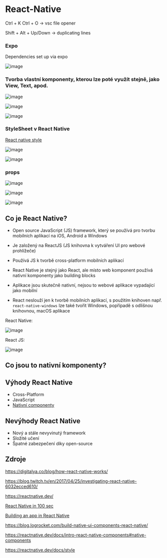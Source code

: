 # React-Native

Ctrl + K Ctrl + O -> vsc file opener

Shift + Alt + Up/Down -> duplicating lines

### Expo

Dependencies set up via expo

![image](https://user-images.githubusercontent.com/90755554/155754568-ac6e1934-a2bc-49a3-8a0a-20a59471efbe.png)

### Tvorba vlastní komponenty, kterou lze poté využít stejně, jako View, Text, apod.

![image](https://user-images.githubusercontent.com/90755554/155758363-53fa61a5-acea-4bb8-aeb7-59af36d98070.png)

![image](https://user-images.githubusercontent.com/90755554/155758543-4bab39df-e558-44fd-86a0-51e074e4af92.png)

![image](https://user-images.githubusercontent.com/90755554/155758496-bbc0838a-9881-4112-901a-f4685531e13a.png)

### StyleSheet v React Native

<a href="https://reactnative.dev/docs/style">React native style</a>

![image](https://user-images.githubusercontent.com/90755554/155760375-0160f14d-0315-49e2-8746-fa4f38fef176.png)

![image](https://user-images.githubusercontent.com/90755554/155760449-05f2fc7a-4565-419d-9824-f6c8095df192.png)


### props

![image](https://user-images.githubusercontent.com/90755554/155760097-6c894ee4-3d4d-4fcd-8f54-27c21e5cd0fa.png)

![image](https://user-images.githubusercontent.com/90755554/155760117-5eb668a7-fc4e-4033-afb3-e117df6c7672.png)

![image](https://user-images.githubusercontent.com/90755554/155760139-39b504dd-aa58-4c27-8715-5920c9bf6dab.png)


Co je React Native?
---
- Open source JavaScript (JS) framework, který se používá pro tvorbu mobilních aplikací na iOS, Android a Windows
- Je založený na ReactJS (JS knihovna k vytváření UI pro webové prohlížeče)
- Používá JS k tvorbě cross-platform mobilních aplikací
- React Native je stejný jako React, ale místo web komponent používá nativní komponenty jako building blocks
- Aplikace jsou skutečně nativní, nejsou to webové aplikace vypadající jako mobilní

- React neslouží jen k tvorbě mobilních aplikací, s použitím knihoven např. ```react-native-windows``` lze také tvořit Windows, popřípadě s odlišnou knihovnou, macOS aplikace

React Native: 

![image](https://user-images.githubusercontent.com/90755554/152967377-dd4770bc-96e5-4c09-a642-b5b37b962f78.png)

React JS:

![image](https://user-images.githubusercontent.com/90755554/152967584-4d2218a7-a4b4-4aee-b1c6-7033ebb7ac16.png)

Co jsou to nativní komponenty?
---


Výhody React Native
---

- Cross-Platform
- JavaScript
- <a href="https://reactnative.dev/docs/intro-react-native-components#native-components">Nativní componenty</a>

Nevýhody React Native
---

- Nový a stále nevyvinutý framework
- Složité učení
- Špatné zabezpečení díky open-source

Zdroje
---
https://digitalya.co/blog/how-react-native-works/

https://blog.twitch.tv/en/2017/04/25/investigating-react-native-6032ecced610/

https://reactnative.dev/

<a href="https://www.youtube.com/watch?v=gvkqT_Uoahw">React Native in 100 sec</a>

<a href="https://www.youtube.com/watch?v=0-S5a0eXPoc">Building an app in React Native</a>

https://blog.logrocket.com/build-native-ui-components-react-native/

https://reactnative.dev/docs/intro-react-native-components#native-components

https://reactnative.dev/docs/style

